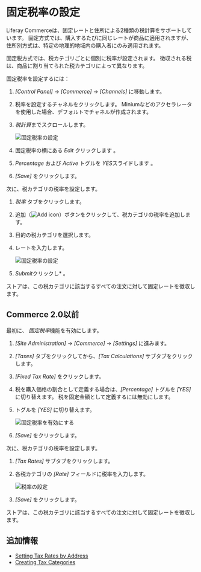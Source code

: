 # 固定税率の設定

Liferay Commerceは、固定レートと住所による2種類の税計算をサポートしています。 固定方式では、購入するたびに同じレートが商品に適用されますが、住所別方式は、特定の地理的地域内の購入者にのみ適用されます。

固定税方式では、税カテゴリごとに個別に税率が設定されます。 徴収される税は、商品に割り当てられた税カテゴリによって異なります。

固定税率を設定するには：

1.  *[Control Panel]* → *[Commerce]* → *[Channels]* に移動します。

2.  税率を設定するチャネルをクリックします。 Miniumなどのアクセラレータを使用した場合、デフォルトでチャネルが作成されます。

3.  *税計算*までスクロールします。

    ![固定税率の設定](./setting-tax-rate-by-fixed-rate/images/03.png)

4.  固定税率の横にある *Edit* クリックします 。

5.  *Percentage* および *Active* トグルを *YES*スライドします 。

6.  *[Save]* をクリックします。

次に、税カテゴリの税率を設定します。

1.  *税率* タブをクリックします。

2.  追加（![Add icon](../../images/icon-add.png)）ボタンをクリックして、税カテゴリの税率を追加します。

3.  目的の税カテゴリを選択します。

4.  レートを入力します。

    ![固定税率の設定](./setting-tax-rate-by-fixed-rate/images/04.png)

5.  *Submit*クリックし* 。</p></li> </ol>

ストアは、この税カテゴリに該当するすべての注文に対して固定レートを徴収します。

## Commerce 2.0以前

最初に、 *固定税率*機能を有効にします。

1.  *[Site Administration]* → *[Commerce]* → *[Settings]* に進みます。

2.  *[Taxes]* タブをクリックしてから、*[Tax Calculations]* サブタブをクリックします。

3.  *[Fixed Tax Rate]* をクリックします。

4.  税を購入価格の割合として定義する場合は、*[Percentage]* トグルを *[YES]* に切り替えます。 税を固定金額として定義するには無効にします。

5.  トグルを *[YES]* に切り替えます。

    ![固定税率を有効にする](./setting-tax-rate-by-fixed-rate/images/01.png)

6.  *[Save]* をクリックします。

次に、税カテゴリの税率を設定します。

1.  *[Tax Rates]* サブタブをクリックします。

2.  各税カテゴリの *[Rate]* フィールドに税率を入力します。

    ![税率の設定](./setting-tax-rate-by-fixed-rate/images/02.png)

3.  *[Save]* をクリックします。

ストアは、この税カテゴリに該当するすべての注文に対して固定レートを徴収します。

## 追加情報

  - [Setting Tax Rates by Address](../configuring-taxes/setting-tax-rate-by-address.md)
  - [Creating Tax Categories](../configuring-taxes/creating-tax-categories.md)
